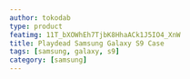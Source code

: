 ```yaml
---
author: tokodab
type: product
featimg: 11T_bXOWhEh7TjbK8HhaACk1J5IO4_XnW
title: Playdead Samsung Galaxy S9 Case
tags: [samsung, galaxy, s9]
category: [samsung]
---
```

